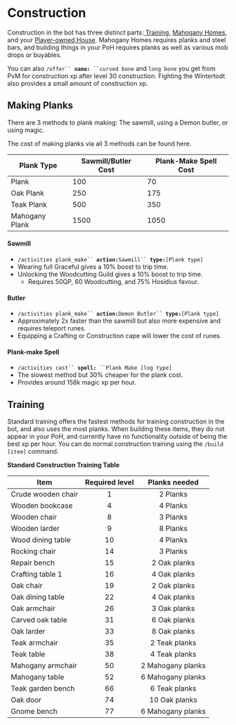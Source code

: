 # Construction

Construction in the bot has three distinct parts:[ Training](./#training), [Mahogany Homes](mahogany-homes.md), and your [Player-owned House](mahogany-homes.md). Mahogany Homes requires planks and steel bars, and building things in your PoH requires planks as well as various mob drops or buyables.

You can also `/offer`` `**`name:`**` ``curved bone` and `long bone` you get from PvM for construction xp after level 30 construction. Fighting the Wintertodt also provides a small amount of construction xp.

## Making Planks

There are 3 methods to plank making: The sawmill, using a Demon butler, or using magic.

The cost of making planks via all 3 methods can be found here.

| **Plank Type** | **Sawmill/Butler Cost** | **Plank-Make Spell Cost** |
| -------------- | ----------------------- | ------------------------- |
| Plank          | 100                     | 70                        |
| Oak Plank      | 250                     | 175                       |
| Teak Plank     | 500                     | 350                       |
| Mahogany Plank | 1500                    | 1050                      |

#### Sawmill

* `/activities plank_make`` `**`action:`**`Sawmill`` `**`type:`**`[Plank type]`
* Wearing full Graceful gives a 10% boost to trip time.
* Unlocking the Woodcutting Guild gives a 10% boost to trip time.
  * Requires 50QP, 60 Woodcutting, and 75% Hosidius favour.

#### Butler

* `/activities plank_make`` `**`action:`**`Demon Butler`` `**`type:`**`[Plank type]`
* Approximately 2x faster than the sawmill but also more expensive and requires teleport runes.
* Equipping a Crafting or Construction cape will lower the cost of runes.

#### Plank-make Spell

* `/activities cast`` `**`spell:`**` ``Plank Make [log type]`
* The slowest method but 30% cheaper for the plank cost.
* Provides around 158k magic xp per hour.

## Training

Standard training offers the fastest methods for training construction in the bot, and also uses the most planks. When building these items, they do not appear in your PoH, and currently have no functionality outside of being the best xp per hour. You can do normal construction training using the `/build [item]` command.

**Standard Construction Training Table**

| **Item**           | **Required level** | **Planks needed** |
| ------------------ | :----------------: | :---------------: |
| Crude wooden chair |          1         |      2 Planks     |
| Wooden bookcase    |          4         |      4 Planks     |
| Wooden chair       |          8         |      3 Planks     |
| Wooden larder      |          9         |      8 Planks     |
| Wood dining table  |         10         |      4 Planks     |
| Rocking chair      |         14         |      3 Planks     |
| Repair bench       |         15         |    2 Oak planks   |
| Crafting table 1   |         16         |    4 Oak planks   |
| Oak chair          |         19         |    2 Oak planks   |
| Oak dining table   |         22         |    4 Oak planks   |
| Oak armchair       |         26         |    3 Oak planks   |
| Carved oak table   |         31         |    6 Oak planks   |
| Oak larder         |         33         |    8 Oak planks   |
| Teak armchair      |         35         |   2 Teak planks   |
| Teak table         |         38         |   4 Teak planks   |
| Mahogany armchair  |         50         | 2 Mahogany planks |
| Mahogany table     |         52         | 6 Mahogany planks |
| Teak garden bench  |         66         |   6 Teak planks   |
| Oak door           |         74         |   10 Oak planks   |
| Gnome bench        |         77         | 6 Mahogany planks |
